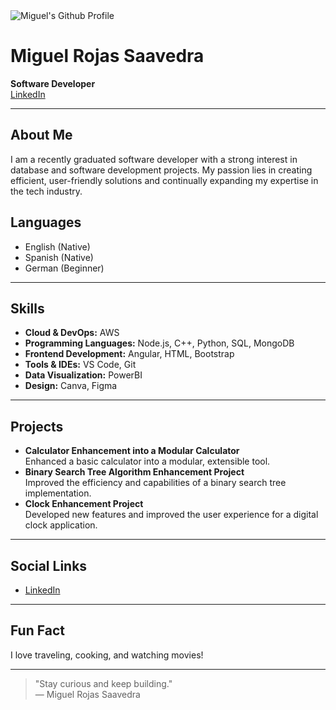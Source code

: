 <picture>
 <source media="(prefers-color-scheme: dark)" srcset="[YOUR-DARKMODE-IMAGE](https://xclcamps.com/blog/coding-vs-programming-what-is-the-difference-especially-for-kids/)">
 <source media="(prefers-color-scheme: light)" srcset="[YOUR-LIGHTMODE-IMAGE](https://codinginthewild.com/coding-in-economics-47bc90ceb246/)">
 <img alt="Miguel's Github Profile" src="[YOUR-DEFAULT-IMAGE](https://www.21kschool.com/us/blog/15-facts-about-coding/)">
</picture>

# Miguel Rojas Saavedra

**Software Developer**  
[LinkedIn](https://www.linkedin.com/in/miguel-rojas-saavedra/)

---

## About Me

I am a recently graduated software developer with a strong interest in database and software development projects. My passion lies in creating efficient, user-friendly solutions and continually expanding my expertise in the tech industry.

## Languages

- English (Native)
- Spanish (Native)
- German (Beginner)

---

## Skills

- **Cloud & DevOps:** AWS
- **Programming Languages:** Node.js, C++, Python, SQL, MongoDB
- **Frontend Development:** Angular, HTML, Bootstrap
- **Tools & IDEs:** VS Code, Git
- **Data Visualization:** PowerBI
- **Design:** Canva, Figma

---

## Projects

- **Calculator Enhancement into a Modular Calculator**  
  Enhanced a basic calculator into a modular, extensible tool.
- **Binary Search Tree Algorithm Enhancement Project**  
  Improved the efficiency and capabilities of a binary search tree implementation.
- **Clock Enhancement Project**  
  Developed new features and improved the user experience for a digital clock application.

---

## Social Links

- [LinkedIn](https://www.linkedin.com/in/miguel-rojas-saavedra/)

---

## Fun Fact

I love traveling, cooking, and watching movies!

---
> "Stay curious and keep building."  
> — Miguel Rojas Saavedra
